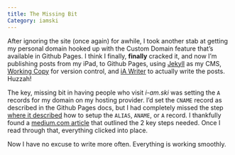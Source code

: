 ```yaml
---
title: The Missing Bit
Category: iamski
---
```

After ignoring the site (once again) for awhile, I took another stab at getting my personal domain hooked up with the Custom Domain feature that’s available in Github Pages. I think I finally, **finally** cracked it, and now I’m publishing posts from my iPad, to Github Pages, using [Jekyll](https://www.jekyllrb.com) as my CMS, [Working Copy](https://www.workingcopyapp.com) for version control, and [iA Writer](https://ia.net/writer) to actually write the posts. Huzzah!
<!--more-->

The key, missing bit in having people who visit _i-am.ski_ was setting the `A` records for my domain on my hosting provider. I’d set the `CNAME` record as described in the Github Pages docs, but I had completely missed the step [where it described](https://docs.github.com/en/github/working-with-github-pages/managing-a-custom-domain-for-your-github-pages-site#configuring-an-apex-domain) how to setup the `ALIAS`, `ANAME`, or `A` record. I thankfully found a [medium.com article](https://medium.com/@hossainkhan/using-custom-domain-for-github-pages-86b303d3918a) that outlined the 2 key steps needed. Once I read through that, everything clicked into place.

Now I have no excuse to write more often. Everything is working smoothly. 
